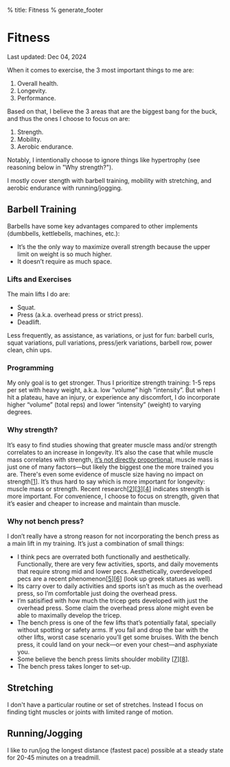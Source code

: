 % title: Fitness
% generate_footer

# Fitness

<span id="last-updated">Last updated: Dec 04, 2024</span>

When it comes to exercise, the 3 most important things to me are:

1. Overall health.
1. Longevity.
1. Performance.

Based on that, I believe the 3 areas that are the biggest bang for the buck, and thus the ones I choose to focus on are:

1. Strength.
1. Mobility.
1. Aerobic endurance.

Notably, I intentionally choose to ignore things like hypertrophy (see reasoning below in "Why strength?").

I mostly cover stength with barbell training, mobility with stretching, and aerobic endurance with running/jogging.

## Barbell Training

Barbells have some key advantages compared to other implements (dumbbells, kettlebells, machines, etc.):

* It’s the the only way to maximize overall strength because the upper limit on weight is so much higher.
* It doesn’t require as much space.

### Lifts and Exercises

The main lifts I do are:

* Squat.
* Press (a.k.a. overhead press or strict press).
* Deadlift.

Less frequently, as assistance, as variations, or just for fun: barbell curls, squat variations, pull variations, press/jerk variations, barbell row, power clean, chin ups.

### Programming

My only goal is to get stronger. Thus I prioritize strength training: 1-5 reps per set with heavy weight, a.k.a. low “volume” high “intensity”. But when I hit a plateau, have an injury, or experience any discomfort, I do incorporate higher “volume” (total reps) and lower “intensity” (weight) to varying degrees.

### Why strength?

It’s easy to find studies showing that greater muscle mass and/or strength correlates to an increase in longevity. It’s also the case that while muscle mass correlates with strength, [it’s not directly proportional](https://www.strongerbyscience.com/size-vs-strength/), muscle mass is just one of many factors—but likely the biggest one the more trained you are. There's even some evidence of muscle size having no impact on strength[[1](https://www.youtube.com/watch?v=KB0fKTSW3Mw)]. It’s thus hard to say which is more important for longevity: muscle mass or strength. Recent research[[2](https://www.youtube.com/watch?v=CNkfKZPjt5E)][[3](https://www.outsideonline.com/health/training-performance/getting-strong-is-good-for-your-brain-even-if-you-dont-bulk-up/)][[4](https://onlinelibrary.wiley.com/doi/epdf/10.1002/lim2.90)] indicates strength is more important. For convenience, I choose to focus on strength, given that it’s easier and cheaper to increase and maintain than muscle.

### Why not bench press?

I don’t really have a strong reason for not incorporating the bench press as a main lift in my training. It’s just a combination of small things:

* I think pecs are overrated both functionally and aesthetically. Functionally, there are very few activities, sports, and daily movements that require strong mid and lower pecs. Aesthetically, overdeveloped pecs are a recent phenomenon[[5](https://cortes.site/why-you-dont-need-a-big-chest-to-be-athletic-and-powerful/)][[6](https://www.youtube.com/watch?v=bIcbKGilhME)] (look up greek statues as well).
* Its carry over to daily activities and sports isn’t as much as the overhead press, so I’m comfortable just doing the overhead press.
* I’m satisified with how much the tricep gets developed with just the overhead press. Some claim the overhead press alone might even be able to maximally develop the tricep.
* The bench press is one of the few lifts that’s potentially fatal, specially without spotting or safety arms. If you fail and drop the bar with the other lifts, worst case scenario you’ll get some bruises. With the bench press, it could land on your neck—or even your chest—and asphyxiate you.
* Some believe the bench press limits shoulder mobility [[7](https://www.youtube.com/watch?v=HDNu9skPrFU)][[8](https://chineseweightlifting.com/olympic-weightlifting-training-exercises/#:~:text=not%20used%20frequently%20in%20a%20weightlifting%20program%20because%20it%20can%20negatively%20affect%20overhead%20positioning%20and%20rack%20flexibility)].
* The bench press takes longer to set-up.

## Stretching

I don't have a particular routine or set of stretches. Instead I focus on finding tight muscles or joints with limited range of motion.

## Running/Jogging

I like to run/jog the longest distance (fastest pace) possible at a steady state for 20-45 minutes on a treadmill.
